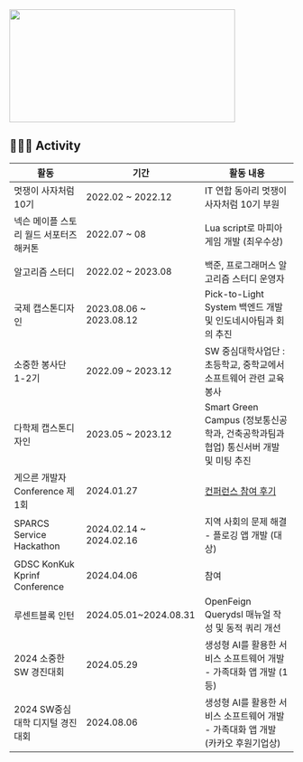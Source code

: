 <a href="https://github.com/devxb/gitanimals">
<img
  src="https://render.gitanimals.org/farms/suri-pu-bi"
  width="400"
  height="200"
/>
</a>

## 🏄🏻‍♀️ Activity 
|활동|기간|활동 내용|
|------|---|-----|
|멋쟁이 사자처럼 10기|2022.02 ~ 2022.12|IT 연합 동아리 멋쟁이 사자처럼 10기 부원|
|넥슨 메이플 스토리 월드 서포터즈 해커톤|2022.07 ~ 08|Lua script로 마피아 게임 개발 (최우수상)|
|알고리즘 스터디|2022.02 ~ 2023.08|백준, 프로그래머스 알고리즘 스터디 운영자|
|국제 캡스톤디자인|2023.08.06 ~ 2023.08.12|Pick-to-Light System 백엔드 개발 및 인도네시아팀과 회의 추진| 
|소중한 봉사단 1-2기 |2022.09 ~ 2023.12| SW 중심대학사업단 : 초등학교, 중학교에서 소프트웨어 관련 교육봉사 |
|다학제 캡스톤디자인|2023.05 ~ 2023.12|Smart Green Campus (정보통신공학과, 건축공학과팀과 협업) 통신서버 개발 및 미팅 추진|
|게으른 개발자 Conference 제 1회|2024.01.27|[컨퍼런스 참여 후기](https://velog.io/@kirise/%EA%B2%8C%EC%9C%BC%EB%A5%B8-%EA%B0%9C%EB%B0%9C%EC%9E%90-%EC%BB%A8%ED%8D%BC%EB%9F%B0%EC%8A%A4-%ED%9B%84%EA%B8%B0) |
|SPARCS Service Hackathon|2024.02.14 ~ 2024.02.16 | 지역 사회의 문제 해결 - 플로깅 앱 개발 (대상) |
|GDSC KonKuk Kprinf Conference|2024.04.06|참여|
|루센트블록 인턴|2024.05.01~2024.08.31|OpenFeign Querydsl 매뉴얼 작성 및 동적 쿼리 개선|
|2024 소중한 SW 경진대회| 2024.05.29 | 생성형 AI를 활용한 서비스 소프트웨어 개발 - 가족대화 앱 개발 (1등)|
|2024 SW중심대학 디지털 경진대회| 2024.08.06 | 생성형 AI를 활용한 서비스 소프트웨어 개발 - 가족대화 앱 개발 (카카오 후원기업상)





